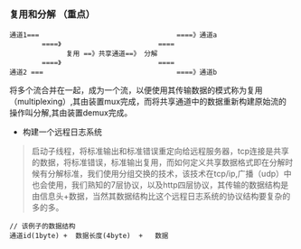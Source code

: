 ### 复用和分解 （重点）
```
通道1===                                  ====》通道a  
        ====》                        ====
              复用 ==》共享通道==》 分解
        ====》                        ====
通道2 ===                                 ====》通道b 
```
将多个流合并在一起，成为一个流，以便使用其传输数据的模式称为复用（multiplexing）,其由装置mux完成，而将共享通道中的数据重新构建原始流的操作叫分解,其由装置demux完成。

- 构建一个远程日志系统
> 启动子线程，将标准输出和标准错误重定向给远程服务器，tcp连接是共享的数据，将标准错误，标准输出复用，而如何定义共享数据格式即在分解时候有分解标准，我们使用分组交换的技术，该技术在tcp/ip,广播（udp）中也会使用，我们熟知的7层协议，以及http四层协议，其传输的数据结构是由信息头+数据，当然其数据结构比这个远程日志系统的协议结构要复杂的多的多。
```
// 该例子的数据结构
通道id(1byte) +  数据长度(4byte)  +   数据
```
